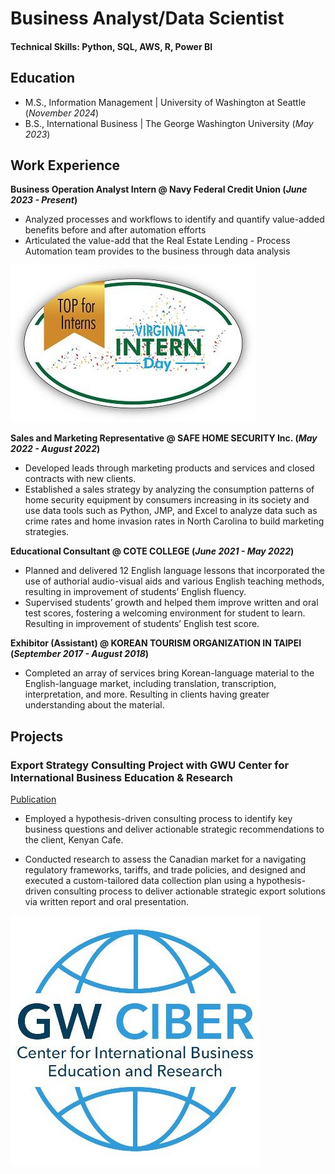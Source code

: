 # Business Analyst/Data Scientist

#### Technical Skills: Python, SQL, AWS, R, Power BI

## Education							       		
- M.S., Information Management | University of Washington at Seattle (_November 2024_)	 			        		
- B.S., International Business | The George Washington University (_May 2023_)

## Work Experience
**Business Operation Analyst Intern @ Navy Federal Credit Union (_June 2023 - Present_)**
- Analyzed processes and workflows to identify and quantify value-added benefits before and after automation efforts
- Articulated the value-add that the Real Estate Lending - Process Automation team provides to the business through data analysis

![Intern](/assets/img/Intern.jpeg)

**Sales and Marketing Representative @ SAFE HOME SECURITY Inc. (_May 2022 - August 2022_)**
- Developed leads through marketing products and services and closed contracts with new clients.
- Established a sales strategy by analyzing the consumption patterns of home security equipment by consumers increasing in its society and use data tools such as Python, JMP, and Excel to analyze data such as crime rates and home invasion rates in North Carolina to build marketing strategies.

**Educational Consultant @ COTE COLLEGE (_June 2021 - May 2022_)**
- Planned and delivered 12 English language lessons that incorporated the use of authorial audio-visual aids and various English teaching methods, resulting in improvement of students’ English fluency.
- Supervised students’ growth and helped them improve written and oral test scores, fostering a welcoming environment for student to learn. Resulting in improvement of students’ English test score.

**Exhibitor (Assistant) @ KOREAN TOURISM ORGANIZATION IN TAIPEI (_September 2017 - August 2018_)**
- Completed an array of services bring Korean-language material to the English-language market, including translation, transcription, interpretation, and more. Resulting in clients having greater understanding about the material.
  
## Projects
### Export Strategy Consulting Project with GWU Center for International Business Education & Research
[Publication](https://www.canva.com/design/DAFf0654NE4/JJirpirMMVMsD8okEpkG0g/edit)


- Employed a hypothesis-driven consulting process to identify key business questions and deliver actionable strategic recommendations to the client, Kenyan Cafe. 

- Conducted research to assess the Canadian market for a navigating regulatory frameworks, tariffs, and trade policies, and designed and executed a custom-tailored data collection plan using a hypothesis-driven consulting process to deliver actionable strategic export solutions via written report and oral presentation.

![GWCiber](/assets/img/GWCiber.jpeg)
